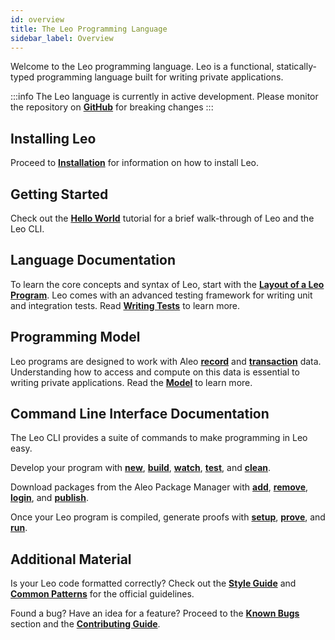 ```yaml
---
id: overview
title: The Leo Programming Language
sidebar_label: Overview
---
```


Welcome to the Leo programming language. Leo is a functional, statically-typed programming language built
for writing private applications.

:::info
The Leo language is currently in active development. Please monitor the repository on [**GitHub**](https://github.com/AleoHQ/leo) for breaking changes
:::

## Installing Leo

Proceed to [**Installation**](./01_installation.md) for information on how to install Leo.

## Getting Started

Check out the [**Hello World**](./02_hello_world.md) tutorial for a brief walk-through of Leo and the Leo CLI.

## Language Documentation

To learn the core concepts and syntax of Leo, start with the [**Layout of a Leo Program**](aleo/documentation/developer/language/01_layout.md).
Leo comes with an advanced testing framework for writing unit and integration tests. Read [**Writing Tests**](aleo/documentation/developer/language/12_tests.md) to learn more.

## Programming Model

Leo programs are designed to work with Aleo [**record**](../../aleo/concepts/02_records.md) and [**transaction**](../../aleo/concepts/03_transactions.md) data. 
Understanding how to access and compute on this data is essential to writing private applications. 
Read the [**Model**](../programming_model/00_model.md) to learn more.

## Command Line Interface Documentation

The Leo CLI provides a suite of commands to make programming in Leo easy.

Develop your program with [**new**](../cli/00_new.md), [**build**](../cli/02_build.md), [**watch**](../cli/03_watch.md), 
[**test**](../cli/04_test.md), and [**clean**](../cli/13_clean.md).

Download packages from the Aleo Package Manager with [**add**](../cli/09_add.md), [**remove**](../cli/10_remove.md), [**login**](../cli/08_login.md), and [**publish**](../cli/11_publish.md).

Once your Leo program is compiled, generate proofs with [**setup**](../cli/05_setup.md), [**prove**](../cli/06_prove.md), and [**run**](../cli/07_run.md).

## Additional Material

Is your Leo code formatted correctly? Check out the [**Style Guide**](../additional_material/00_style.md) and [**Common Patterns**](../additional_material/01_common.md) for the official guidelines.

Found a bug? Have an idea for a feature? Proceed to the [**Known Bugs**](../additional_material/02_bugs.md) section and the [**Contributing Guide**](../additional_material/03_contributing.md).